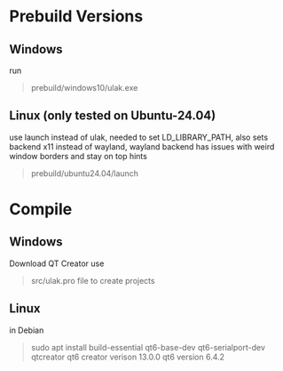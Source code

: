 # Prebuild Versions
## Windows
  run  
  > prebuild/windows10/ulak.exe
## Linux (only tested on Ubuntu-24.04)
  use launch instead of ulak, needed to set LD_LIBRARY_PATH, also sets backend x11 instead of wayland, wayland backend has issues with weird window borders and stay on top hints
  > prebuild/ubuntu24.04/launch


# Compile
## Windows
  Download QT Creator use
  > src/ulak.pro
  file to create projects
## Linux
  in Debian
  > sudo apt install build-essential qt6-base-dev qt6-serialport-dev qtcreator
  qt6 creator verison 13.0.0
  qt6 version 6.4.2
